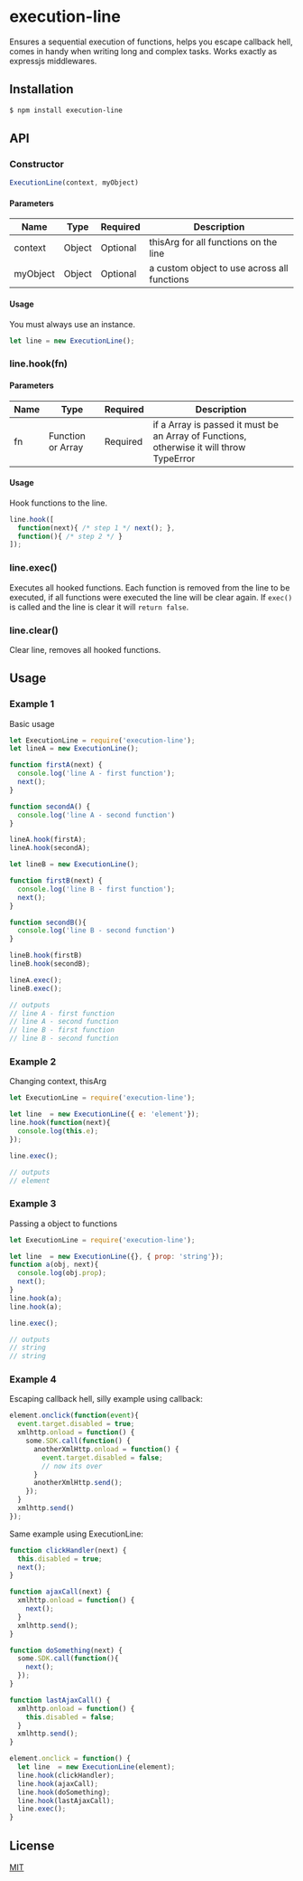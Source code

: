 # execution-line
Ensures a sequential execution of functions, helps you escape callback hell, comes in handy when writing long and complex tasks. Works exactly as expressjs middlewares.

## Installation

```sh
$ npm install execution-line
```
## API
### Constructor
```javascript
ExecutionLine(context, myObject)
``` 
#### Parameters
Name      | Type   | Required | Description 
--------- | ------ | ---------| --
context   | Object | Optional | thisArg for all functions on the line
myObject  | Object | Optional | a custom object to use across all functions 

#### Usage
You must always use an instance.
```javascript
let line = new ExecutionLine();
``` 
### line.hook(fn)

#### Parameters
Name      | Type   | Required | Description 
--------- | ------ | ---------| --
fn   | Function or Array | Required | if a Array is passed it must be an Array of Functions, otherwise it will throw TypeError

#### Usage
Hook functions to the line.
```javascript
line.hook([
  function(next){ /* step 1 */ next(); },
  function(){ /* step 2 */ }
]);
``` 
### line.exec()
Executes all hooked functions. Each function is removed from the line to be executed, if all functions were executed the line will be clear again. If `exec()` is called and the line is clear it will `return false`.

### line.clear()
Clear line, removes all hooked functions.

## Usage

### Example 1
Basic usage
```javascript
let ExecutionLine = require('execution-line');
let lineA = new ExecutionLine();

function firstA(next) { 
  console.log('line A - first function');
  next();
}

function secondA() { 
  console.log('line A - second function')
}

lineA.hook(firstA);
lineA.hook(secondA);

let lineB = new ExecutionLine();

function firstB(next) {
  console.log('line B - first function');
  next();
}

function secondB(){
  console.log('line B - second function')
}

lineB.hook(firstB)
lineB.hook(secondB);

lineA.exec();
lineB.exec();

// outputs
// line A - first function
// line A - second function
// line B - first function
// line B - second function
```

### Example 2
Changing context, thisArg 
```javascript
let ExecutionLine = require('execution-line');

let line  = new ExecutionLine({ e: 'element'});
line.hook(function(next){
  console.log(this.e);
});

line.exec();

// outputs
// element
```
### Example 3
Passing a object to functions
```javascript
let ExecutionLine = require('execution-line');

let line  = new ExecutionLine({}, { prop: 'string'});
function a(obj, next){
  console.log(obj.prop);
  next();
}
line.hook(a);
line.hook(a);

line.exec();

// outputs
// string
// string
```
### Example 4
Escaping callback hell, silly example using callback:
```javascript
element.onclick(function(event){
  event.target.disabled = true;
  xmlhttp.onload = function() {
    some.SDK.call(function() {
      anotherXmlHttp.onload = function() {
        event.target.disabled = false;
        // now its over
      }
      anotherXmlHttp.send();
    });
  }
  xmlhttp.send()
});
```
Same example using ExecutionLine:
```javascript
function clickHandler(next) {
  this.disabled = true;
  next();
}

function ajaxCall(next) {
  xmlhttp.onload = function() {
    next();
  }
  xmlhttp.send();
}

function doSomething(next) {
  some.SDK.call(function(){
    next();
  });
}

function lastAjaxCall() {
  xmlhttp.onload = function() {
    this.disabled = false;
  }
  xmlhttp.send();
}

element.onclick = function() {
  let line  = new ExecutionLine(element);
  line.hook(clickHandler);
  line.hook(ajaxCall);
  line.hook(doSomething);
  line.hook(lastAjaxCall);
  line.exec();
}
```
## License

[MIT](LICENSE)

